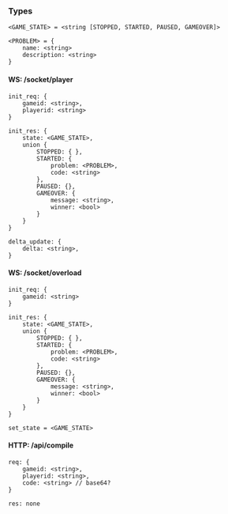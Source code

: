 
### Types

    <GAME_STATE> = <string [STOPPED, STARTED, PAUSED, GAMEOVER]>

    <PROBLEM> = {
        name: <string>
        description: <string>
    }


#### WS: /socket/player

    init_req: {
        gameid: <string>,
        playerid: <string>
    }

    init_res: {
        state: <GAME_STATE>,
        union {
            STOPPED: { },
            STARTED: {
                problem: <PROBLEM>,
                code: <string>
            },
            PAUSED: {},
            GAMEOVER: {
                message: <string>,
                winner: <bool>
            }
        }
    }

    delta_update: {
        delta: <string>,
    }

#### WS: /socket/overload

    init_req: {
        gameid: <string>
    }

    init_res: {
        state: <GAME_STATE>,
        union {
            STOPPED: { },
            STARTED: {
                problem: <PROBLEM>,
                code: <string>
            },
            PAUSED: {},
            GAMEOVER: {
                message: <string>,
                winner: <bool>
            }
        }
    }

    set_state = <GAME_STATE>

#### HTTP: /api/compile

    req: {
        gameid: <string>,
        playerid: <string>,
        code: <string> // base64?
    }

    res: none
